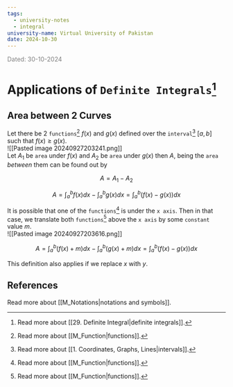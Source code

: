```yaml
---
tags:
  - university-notes
  - integral
university-name: Virtual University of Pakistan
date: 2024-10-30
---
```


<span style="color: gray;">Dated: 30-10-2024</span>

# Applications of `Definite Integrals`[^1]

## Area between 2 Curves

Let there be 2 `functions`[^2] $f(x)$ and $g(x)$ defined over the `interval`[^3] $[a, b]$ such that $f(x) \ge g(x)$.  
![[Pasted image 20240927203241.png]]  
Let $A_1$ be `area` under $f(x)$ and $A_2$ be `area` under $g(x)$ then $A$, being the `area` _between_ them can be found out by  

$$A = A_1 - A_2$$

$$A=\int_{a}^{b}f(x)dx-\int_{a}^{b}g(x)dx=\int_{a}^{b}(f(x)-g(x))dx$$

It is possible that one of the `functions`[^2] is under the `x axis`. Then in that case, we translate both `functions`[^2] above the `x axis` by some `constant` value $m$.  
![[Pasted image 20240927203616.png]]  

$$A=\int_{a}^{b}(f(x)+m)dx-\int_{a}^{b}(g(x)+m)dx=\int_{a}^{b}(f(x)-g(x))dx$$

This definition also applies if we replace $x$ with $y$.

## References

Read more about [[M_Notations|notations and symbols]].

[^1]: Read more about [[29. Definite Integral|definite integrals]].
[^2]: Read more about [[M_Function|functions]].
[^3]: Read more about [[1. Coordinates, Graphs, Lines|intervals]].